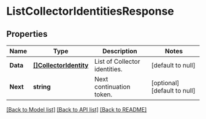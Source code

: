 # ListCollectorIdentitiesResponse

## Properties
Name | Type | Description | Notes
------------ | ------------- | ------------- | -------------
**Data** | [**[]CollectorIdentity**](CollectorIdentity.md) | List of Collector identities. | [default to null]
**Next** | **string** | Next continuation token. | [optional] [default to null]

[[Back to Model list]](../README.md#documentation-for-models) [[Back to API list]](../README.md#documentation-for-api-endpoints) [[Back to README]](../README.md)

